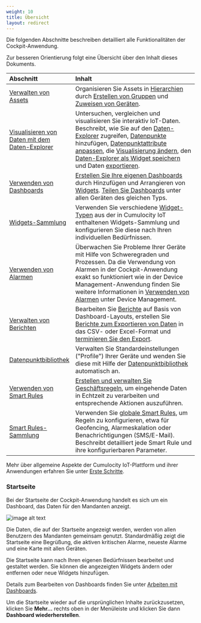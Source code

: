 ```yaml
---
weight: 10
title: Übersicht
layout: redirect
---
```


Die folgenden Abschnitte beschreiben detailliert alle Funktionalitäten der Cockpit-Anwendung.

Zur besseren Orientierung folgt eine Übersicht über den Inhalt dieses Dokuments.

<table>
<thead>
<colgroup>
   <col style="width: 20%;">
   <col style="width: 80%;">
</colgroup>
<tr>
<th align="left">Abschnitt</th>
<th align="left">Inhalt</th>
</tr>
</thead>
<tbody>
<tr>
<td align="left"><a href="#managing-assets">Verwalten von Assets</a></td>
<td align="left">Organisieren Sie Assets in <a href="#hierarchies">Hierarchien</a> durch <a href="#creating-groups">Erstellen von Gruppen</a> und <a href="#assigning-devices">Zuweisen von Geräten</a>.</td>
</tr>
<tr>
<td align="left"><a href="#data-explorer">Visualisieren von Daten mit dem Daten-Explorer</a></td>
<td align="left">Untersuchen, vergleichen und visualisieren Sie interaktiv IoT-Daten. <br> Beschreibt, wie Sie auf den <a href="#data-explorer">Daten-Explorer</a> zugreifen, <a href="#add-data-points">Datenpunkte</a> hinzufügen, <a href="#customize-data-points">Datenpunktattribute anpassen</a>, die <a href="#change-visualization">Visualisierung ändern</a>, den <a href="#create-widget">Daten-Explorer als Widget speichern</a> und Daten <a href="#export-data">exportieren</a>.</td>
</tr>
<tr>
<td align="left"><a href="#dashboards">Verwenden von Dashboards</a></td>
<td align="left"><a href="#creating-dashboards">Erstellen Sie Ihre eigenen Dashboards</a> durch Hinzufügen und Arrangieren von <a href="#adding-widgets">Widgets</a>. <a href="#sharing-dashboards">Teilen Sie Dashboards</a> unter allen Geräten des gleichen Typs.</td>
</tr>
<tr>
<td align="left"><a href="#widgets">Widgets-Sammlung</a></td>
<td align="left">Verwenden Sie verschiedene <a href="#widgets">Widget-Typen</a> aus der in Cumulocity IoT enthaltenen Widgets-Sammlung und konfigurieren Sie diese nach Ihren individuellen Bedürfnissen.</td>
</tr>
<tr>
<td align="left"><a href="../../benutzerhandbuch/device-management-de/#alarm-monitoring">Verwenden von Alarmen</a></td>
<td align="left">Überwachen Sie Probleme Ihrer Geräte mit Hilfe von Schweregraden und Prozessen. Da die Verwendung von Alarmen in der Cockpit-Anwendung exakt so funktioniert wie in der Device Management-Anwendung finden Sie weitere Informationen in <a href="../../benutzerhandbuch/device-management-de/#alarm-monitoring">Verwenden von Alarmen</a> unter Device Management.</td>
</tr>
<tr>
<td align="left"><a href="#reports">Verwalten von Berichten</a></td>
<td align="left">Bearbeiten Sie <a href="#reports">Berichte</a> auf Basis von Dashboard-Layouts, erstellen Sie <a href="#export">Berichte zum Exportieren von Daten</a> in das CSV- oder Excel-Format und <a href="#schedule-export">terminieren Sie den Export</a>.</td>
</tr>
<tr>
<td align="left"><a href="#data-point-library">Datenpunktbibliothek</a></td>
<td align="left">Verwalten Sie Standardeinstellungen ("Profile") Ihrer Geräte und wenden Sie diese mit Hilfe der <a href="#data-point-library">Datenpunktbibliothek</a> automatisch an.</td>
</tr>
<tr>
<td align="left"><a href="#smart-rules">Verwenden von Smart Rules</a></td>
<td align="left"><a href="#create-rules">Erstellen und verwalten Sie Geschäftsregeln</a>, um eingehende Daten in Echtzeit zu verarbeiten und entsprechende Aktionen auszuführen.</td>
</tr>
<tr>
<td align="left"><a href="#smart-rules-collection">Smart Rules-Sammlung</a></td>
<td align="left">Verwenden Sie <a href="#smart-rules-collection">globale Smart Rules</a>, um Regeln zu konfigurieren, etwa für Geofencing, Alarmeskalation oder Benachrichtigungen (SMS/E-Mail). Beschreibt detailliert jede Smart Rule und ihre konfigurierbaren Parameter.</td>
</tr>
</tbody>
</table>

Mehr über allgemeine Aspekte der Cumulocity IoT-Plattform und ihrer Anwendungen erfahren Sie unter [Erste Schritte](/benutzerhandbuch/getting-started-de).

### <a name="home"></a>Startseite

Bei der Startseite der Cockpit-Anwendung handelt es sich um ein Dashboard, das Daten für den Mandanten anzeigt.

![image alt text](/images/benutzerhandbuch/cockpit/cockpit-home-screen.png)

Die Daten, die auf der Startseite angezeigt werden, werden von allen Benutzern des Mandanten gemeinsam genutzt. Standardmäßig zeigt die Startseite eine Begrüßung, die aktiven kritischen Alarme, neueste Alarme und eine Karte mit allen Geräten.

Die Startseite kann nach Ihren eigenen Bedürfnissen bearbeitet und gestaltet werden. Sie können die angezeigten Widgets ändern oder entfernen oder neue Widgets hinzufügen.

Details zum Bearbeiten von Dashboards finden Sie unter [Arbeiten mit Dashboards](#dashboards).

Um die Startseite wieder auf die ursprünglichen Inhalte zurückzusetzen, klicken Sie **Mehr...** rechts oben in der Menüleiste und klicken Sie dann **Dashboard wiederherstellen**.
